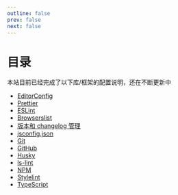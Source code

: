 ```yaml
---
outline: false
prev: false
next: false
---
```


<h1>目录</h1>
<p>本站目前已经完成了以下库/框架的配置说明，还在不断更新中</p>

- [EditorConfig](./editorconfig)
- [Prettier](./prettier/)
- [ESLint](./eslint/)
- [Browserslist](./browserslist)
- [版本和 changelog 管理](./changelog/)
- [jsconfig.json](./jsconfig)
- [Git](./git/gitattributes)
- [GitHub](./github/github-actions)
- [Husky](./husky)
- [ls-lint](./ls-lint)
- [NPM](./npm/package-json)
- [Stylelint](./stylelint/index)
- [TypeScript](./typescript/)
